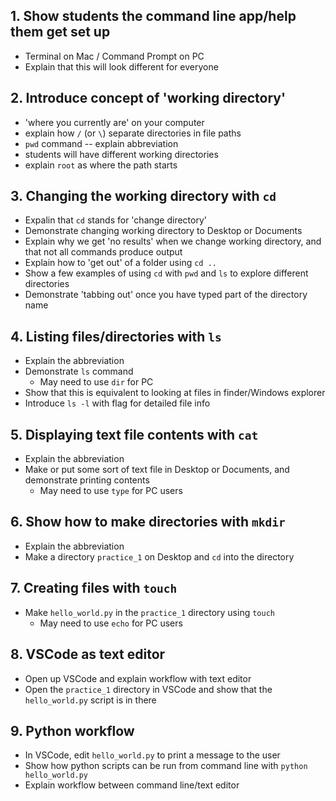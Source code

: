 ## 1. Show students the command line app/help them get set up
* Terminal on Mac / Command Prompt on PC
* Explain that this will look different for everyone

## 2. Introduce concept of 'working directory'
* 'where you currently are' on your computer
* explain how `/` (or `\`) separate directories in file paths
* `pwd` command -- explain abbreviation
* students will have different working directories
* explain `root` as where the path starts

## 3. Changing the working directory with `cd`
* Expalin that `cd` stands for 'change directory'
* Demonstrate changing working directory to Desktop or Documents
* Explain why we get 'no results' when we change working directory, and that not all commands produce output
* Explain how to 'get out' of a folder using `cd ..`
* Show a few examples of using `cd` with `pwd` and `ls` to explore different directories
* Demonstrate 'tabbing out' once you have typed part of the directory name

## 4. Listing files/directories with `ls`
* Explain the abbreviation
* Demonstrate `ls` command
    * May need to use `dir` for PC 
* Show that this is equivalent to looking at files in finder/Windows explorer
* Introduce `ls -l` with flag for detailed file info
  
## 5. Displaying text file contents with `cat` 
* Explain the abbreviation
* Make or put some sort of text file in Desktop or Documents, and demonstrate printing contents
    * May need to use `type` for PC users

## 6. Show how to make directories with `mkdir`
* Explain the abbreviation
* Make a directory `practice_1` on Desktop and `cd` into the directory


## 7. Creating files with `touch`
* Make `hello_world.py` in the `practice_1` directory using `touch`
    * May need to use `echo` for PC users

## 8. VSCode as text editor
* Open up VSCode and explain workflow with text editor
* Open the `practice_1` directory in VSCode and show that the `hello_world.py` script is in there


## 9. Python workflow
* In VSCode, edit `hello_world.py` to print a message to the user
* Show how python scripts can be run from command line with `python hello_world.py`
* Explain workflow between command line/text editor

